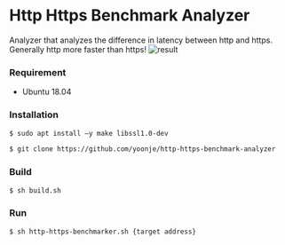 # Http Https Benchmark Analyzer
Analyzer that analyzes the difference in latency between http and https. Generally http more faster than https!
![result](https://user-images.githubusercontent.com/38535571/83666107-5e949880-a607-11ea-980e-c50d48ebc9fc.PNG)

### Requirement
* Ubuntu 18.04

### Installation
```sh
$ sudo apt install –y make libssl1.0-dev
```
```sh
$ git clone https://github.com/yoonje/http-https-benchmark-analyzer
```

### Build
```sh
$ sh build.sh
```

### Run
```sh
$ sh http-https-benchmarker.sh {target address}
```
